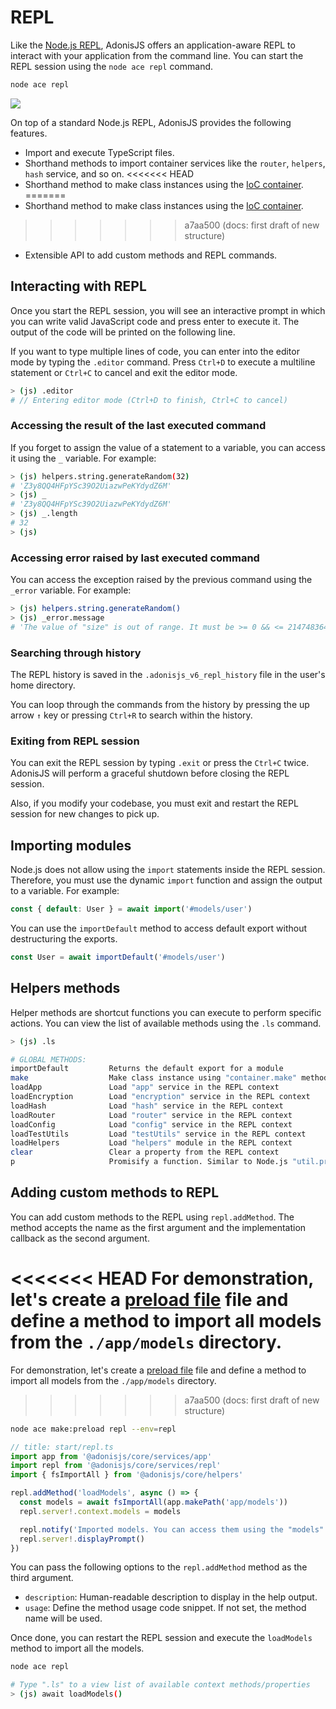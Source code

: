 # REPL
Like the [Node.js REPL](https://nodejs.org/api/repl.html), AdonisJS offers an application-aware REPL to interact with your application from the command line. You can start the REPL session using the `node ace repl` command.

```sh
node ace repl
```

![](../ace/ace_repl.png)

On top of a standard Node.js REPL, AdonisJS provides the following features.

- Import and execute TypeScript files.
- Shorthand methods to import container services like the `router`, `helpers`, `hash` service, and so on.
<<<<<<< HEAD
- Shorthand method to make class instances using the [IoC container](../concepts/dependency_injection.md#constructing-a-tree-of-dependencies).
=======
- Shorthand method to make class instances using the [IoC container](../../concepts/dependency_injection#constructing-a-tree-of-dependencies).
>>>>>>> a7aa500 (docs: first draft of new structure)
- Extensible API to add custom methods and REPL commands.

## Interacting with REPL
Once you start the REPL session, you will see an interactive prompt in which you can write valid JavaScript code and press enter to execute it. The output of the code will be printed on the following line.

If you want to type multiple lines of code, you can enter into the editor mode by typing the `.editor` command. Press `Ctrl+D` to execute a multiline statement or `Ctrl+C` to cancel and exit the editor mode.

```sh
> (js) .editor
# // Entering editor mode (Ctrl+D to finish, Ctrl+C to cancel)
```

### Accessing the result of the last executed command
If you forget to assign the value of a statement to a variable, you can access it using the `_` variable. For example:

```sh
> (js) helpers.string.generateRandom(32)
# 'Z3y8QQ4HFpYSc39O2UiazwPeKYdydZ6M'
> (js) _
# 'Z3y8QQ4HFpYSc39O2UiazwPeKYdydZ6M'
> (js) _.length
# 32
> (js)
```

### Accessing error raised by last executed command
You can access the exception raised by the previous command using the `_error` variable. For example:

```sh
> (js) helpers.string.generateRandom()
> (js) _error.message
# 'The value of "size" is out of range. It must be >= 0 && <= 2147483647. Received NaN'
```

### Searching through history
The REPL history is saved in the `.adonisjs_v6_repl_history` file in the user's home directory. 

You can loop through the commands from the history by pressing the up arrow `↑` key or pressing `Ctrl+R` to search within the history.

### Exiting from REPL session
You can exit the REPL session by typing `.exit` or press the `Ctrl+C` twice. AdonisJS will perform a graceful shutdown before closing the REPL session.

Also, if you modify your codebase, you must exit and restart the REPL session for new changes to pick up.

## Importing modules
Node.js does not allow using the `import` statements inside the REPL session. Therefore, you must use the dynamic `import` function and assign the output to a variable. For example:

```ts
const { default: User } = await import('#models/user')
```

You can use the `importDefault` method to access default export without destructuring the exports.

```ts
const User = await importDefault('#models/user')
```

## Helpers methods
Helper methods are shortcut functions you can execute to perform specific actions. You can view the list of available methods using the `.ls` command.

```sh
> (js) .ls

# GLOBAL METHODS:
importDefault         Returns the default export for a module
make                  Make class instance using "container.make" method
loadApp               Load "app" service in the REPL context
loadEncryption        Load "encryption" service in the REPL context
loadHash              Load "hash" service in the REPL context
loadRouter            Load "router" service in the REPL context
loadConfig            Load "config" service in the REPL context
loadTestUtils         Load "testUtils" service in the REPL context
loadHelpers           Load "helpers" module in the REPL context
clear                 Clear a property from the REPL context
p                     Promisify a function. Similar to Node.js "util.promisify"
```

## Adding custom methods to REPL
You can add custom methods to the REPL using `repl.addMethod`. The method accepts the name as the first argument and the implementation callback as the second argument.

<<<<<<< HEAD
For demonstration, let's create a [preload file](../concepts/adonisrc_file#preloads) file and define a method to import all models from the `./app/models` directory.
=======
For demonstration, let's create a [preload file](../../concepts/rc_file#preloads) file and define a method to import all models from the `./app/models` directory.
>>>>>>> a7aa500 (docs: first draft of new structure)

```sh
node ace make:preload repl --env=repl
```

```ts
// title: start/repl.ts
import app from '@adonisjs/core/services/app'
import repl from '@adonisjs/core/services/repl'
import { fsImportAll } from '@adonisjs/core/helpers'

repl.addMethod('loadModels', async () => {
  const models = await fsImportAll(app.makePath('app/models'))
  repl.server!.context.models = models

  repl.notify('Imported models. You can access them using the "models" property')
  repl.server!.displayPrompt()
})
```

You can pass the following options to the `repl.addMethod` method as the third argument.

- `description`: Human-readable description to display in the help output.
- `usage`: Define the method usage code snippet. If not set, the method name will be used.

Once done, you can restart the REPL session and execute the `loadModels` method to import all the models.

```sh
node ace repl

# Type ".ls" to a view list of available context methods/properties
> (js) await loadModels()
```
